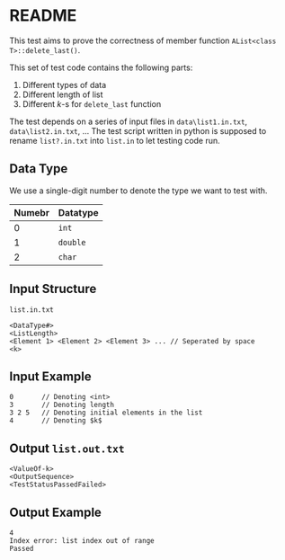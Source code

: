 # README

This test aims to prove the correctness of member function `AList<class T>::delete_last()`.

This set of test code contains the following parts:

1. Different types of data
2. Different length of list
3. Different $k$-s for `delete_last` function

The test depends on a series of input files in `data\list1.in.txt`, `data\list2.in.txt`, ... The test script written in python is supposed to rename `list?.in.txt` into `list.in` to let testing code run.

## Data Type
We use a single-digit number to denote the type we want to test with.

| Numebr | Datatype
| --- | --- |
| 0 | `int` |
| 1 | `double` |
| 2 | `char` |


## Input Structure
`list.in.txt`
```
<DataType#>
<ListLength>
<Element 1> <Element 2> <Element 3> ... // Seperated by space
<k>
```

## Input Example
```
0       // Denoting <int>
3       // Denoting length
3 2 5   // Denoting initial elements in the list
4       // Denoting $k$
```

## Output `list.out.txt`
```
<ValueOf-k>
<OutputSequence>
<TestStatusPassedFailed>
```

## Output Example
```
4
Index error: list index out of range
Passed
```